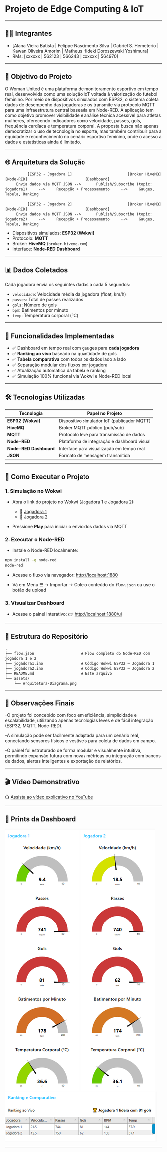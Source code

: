 
# **Projeto de Edge Computing & IoT**

---

## 👩‍💻 Integrantes

- [Alana Vieira Batista | Felippe Nascimento Silva | Gabriel S. Hemeterio | Kawan Oliveira Amorim | Matheus Hideki Doroszewski Yoshimura]
- RMs: [xxxxxx | 562123 | 566243 | xxxxxx | 564970]

---

## 🎯 Objetivo do Projeto

O Woman United é uma plataforma de monitoramento esportivo em tempo real, desenvolvida como uma solução IoT voltada à valorização do futebol feminino. Por meio de dispositivos simulados com ESP32, o sistema coleta dados de desempenho das jogadoras e os transmite via protocolo MQTT para uma infraestrutura central baseada em Node-RED.
A aplicação tem como objetivo promover visibilidade e análise técnica acessível para atletas mulheres, oferecendo indicadores como velocidade, passes, gols, frequência cardíaca e temperatura corporal. A proposta busca não apenas democratizar o uso de tecnologia no esporte, mas também contribuir para a equidade e reconhecimento no cenário esportivo feminino, onde o acesso a dados e estatísticas ainda é limitado.

---

## 🌐 Arquitetura da Solução

```plaintext
          [ESP32 - Jogadora 1]                         [Broker HiveMQ]                          [Node-RED]                          [Dashboard]
     Envia dados via MQTT JSON -->       Publish/Subscribe (topic: jogadora1)     -->     Recepção + Processamento     -->     Gauges, Tabela, Ranking

          [ESP32 - Jogadora 2]                         [Broker HiveMQ]                          [Node-RED]                          [Dashboard]
     Envia dados via MQTT JSON -->       Publish/Subscribe (topic: jogadora2)     -->     Recepção + Processamento     -->     Gauges, Tabela, Ranking
```

- Dispositivos simulados: **ESP32 (Wokwi)**
- Protocolo: **MQTT**
- Broker: **HiveMQ** (`broker.hivemq.com`)
- Interface: **Node-RED Dashboard**

---

## 📊 Dados Coletados

Cada jogadora envia os seguintes dados a cada 5 segundos:

- `velocidade`: Velocidade média da jogadora (float, km/h)
- `passes`: Total de passes realizados
- `gols`: Número de gols
- `bpm`: Batimentos por minuto
- `temp`: Temperatura corporal (°C)

---

## 🧠 Funcionalidades Implementadas

- ✅ Dashboard em tempo real com gauges para **cada jogadora**
- ✅ **Ranking ao vivo** baseado na quantidade de gols
- ✅ **Tabela comparativa** com todos os dados lado a lado
- ✅ Separação modular dos fluxos por jogadora
- ✅ Atualização automática da tabela e ranking
- ✅ Simulação 100% funcional via Wokwi e Node-RED local

---

## 🛠️ Tecnologias Utilizadas

| Tecnologia      | Papel no Projeto                              |
|------------------|-----------------------------------------------|
| **ESP32 (Wokwi)** | Dispositivo simulador IoT (publicador MQTT)   |
| **HiveMQ**       | Broker MQTT público (pub/sub)                 |
| **MQTT**         | Protocolo leve para transmissão de dados      |
| **Node-RED**     | Plataforma de integração e dashboard visual   |
| **Node-RED Dashboard** | Interface para visualização em tempo real |
| **JSON**         | Formato de mensagem transmitida               |

---

## 🚀 Como Executar o Projeto

### 1. Simulação no Wokwi

- Abra o link do projeto no Wokwi (Jogadora 1 e Jogadora 2):
  - 🔗 [Jogadora 1](https://wokwi.com/projects/442104011528630273)
  - 🔗 [Jogadora 2](https://wokwi.com/projects/442104624636305409)

- Pressione **Play** para iniciar o envio dos dados via MQTT

### 2. Executar o Node-RED

- Instale o Node-RED localmente:
```bash
npm install -g node-red
node-red
```

- Acesse o fluxo via navegador: [http://localhost:1880](http://localhost:1880)

- Vá em Menu ☰ → Importar → Cole o conteúdo do `flow.json` ou use o botão de upload

### 3. Visualizar Dashboard

- Acesse o painel interativo:
  👉 [http://localhost:1880/ui](http://localhost:1880/ui)

---

## 📂 Estrutura do Repositório

```
.
├── flow.json                     # Flow completo do Node-RED com jogadora 1 e 2
├── jogadora1.ino                 # Código Wokwi ESP32 – Jogadora 1
├── jogadora2.ino                 # Código Wokwi ESP32 – Jogadora 2
├── README.md                     # Este arquivo
└── assets/
    └── Arquitetura-Diagrama.png          
```

---

## 📌 Observações Finais

-O projeto foi concebido com foco em eficiência, simplicidade e escalabilidade, utilizando apenas tecnologias leves e de fácil integração (ESP32, MQTT, Node-RED).

-A simulação pode ser facilmente adaptada para um cenário real, conectando sensores físicos e vestíveis para coleta de dados em campo.

-O painel foi estruturado de forma modular e visualmente intuitiva, permitindo expansão futura com novas métricas ou integração com bancos de dados, alertas inteligentes e exportação de relatórios.

---

## 🎬 Vídeo Demonstrativo

📺 [Assista ao vídeo explicativo no YouTube](x)

---

## 📸 Prints da Dashboard

![Gauges](assets/Gauges-Simulados1H.png)
![Ranking e Comparativo](assets/Ranking-e-Comparativo-Simulados1H.png)

---
